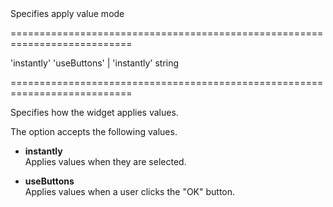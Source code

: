 <!--**
/*-------------------------------------------
    Auto-generated file. Do not modify.
-------------------------------------------

**-->
<!--d-->Specifies apply value mode<!--/d-->
===========================================================================
<!--default-->'instantly'<!--/default-->
<!--acceptValues-->'useButtons' | 'instantly'<!--/acceptValues-->
<!--type-->string<!--/type-->
===========================================================================

<!--shortDescription-->
Specifies how the widget applies values.
<!--/shortDescription-->

<!--fullDescription-->
The option accepts the following values.

- **instantly**  
 Applies values when they are selected.

- **useButtons**  
 Applies values when a user clicks the "OK" button.


<!--/fullDescription-->